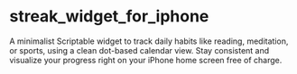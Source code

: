 # streak_widget_for_iphone
A minimalist Scriptable widget to track daily habits like reading, meditation, or sports, using a clean dot-based calendar view. Stay consistent and visualize your progress right on your iPhone home screen free of charge.
